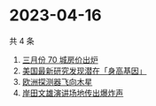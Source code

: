 # 2023-04-16

共 4 条

<!-- BEGIN ZHIHUSEARCH -->
<!-- 最后更新时间 Sun Apr 16 2023 00:14:13 GMT+0800 (China Standard Time) -->
1. [三月份 70 城房价出炉](https://www.zhihu.com/search?q=三月份%2070%20城房价出炉)
1. [美国最新研究发现潜在「身高基因」](https://www.zhihu.com/search?q=美国最新研究发现潜在「身高基因」)
1. [欧洲探测器飞向木星](https://www.zhihu.com/search?q=欧洲探测器飞向木星)
1. [岸田文雄演讲场地传出爆炸声](https://www.zhihu.com/search?q=岸田文雄演讲场地传出爆炸声)
<!-- END ZHIHUSEARCH -->
